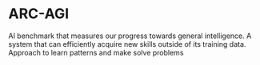 # ARC-AGI
AI benchmark that measures our progress towards general intelligence. A system that can efficiently acquire new skills outside of its training data. Approach to learn patterns and make solve problems 
